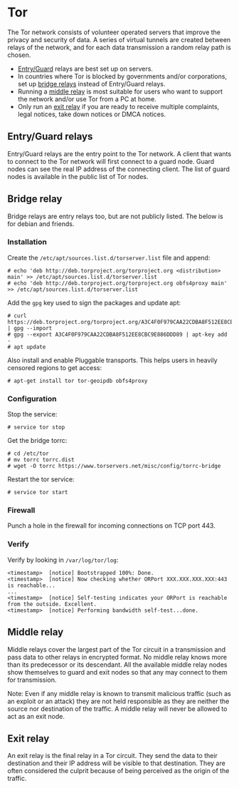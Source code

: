 # Tor

The Tor network consists of volunteer operated servers that improve the privacy and security of data. A series of virtual tunnels are created between relays of the network, and for each data transmission a random relay path is chosen.

* [Entry/Guard](#entryguard-relays) relays are best set up on servers.
* In countries where Tor is blocked by governments and/or corporations, set up [bridge relays](#bridge-relay) instead of Entry/Guard relays.
* Running a [middle relay](#middle-relay) is most suitable for users who want to support the network and/or use Tor from a PC at home.
* Only run an [exit relay](#exit-relay) if you are ready to receive multiple complaints, legal notices, take down notices or DMCA notices.

## Entry/Guard relays

Entry/Guard relays are the entry point to the Tor network. A client that wants to connect to the Tor network will first connect to a guard node. Guard nodes can see the real IP address of the connecting client. The list of guard nodes is available in the public list of Tor nodes. 

## Bridge relay

Bridge relays are entry relays too, but are not publicly listed. The below is for debian and friends.

### Installation

Create the `/etc/apt/sources.list.d/torserver.list` file and append:

```
# echo 'deb http://deb.torproject.org/torproject.org <distribution> main' >> /etc/apt/sources.list.d/torserver.list
# echo 'deb http://deb.torproject.org/torproject.org obfs4proxy main' >> /etc/apt/sources.list.d/torserver.list
```
Add the `gpg` key used to sign the packages and update apt:
```
# curl https://deb.torproject.org/torproject.org/A3C4F0F979CAA22CDBA8F512EE8CBC9E886DDD89.asc | gpg --import
# gpg --export A3C4F0F979CAA22CDBA8F512EE8CBC9E886DDD89 | apt-key add -
# apt update
```
Also install and enable Pluggable transports. This helps users in heavily censored regions to get access:

```
# apt-get install tor tor-geoipdb obfs4proxy
```
### Configuration

Stop the service:
```
# service tor stop
```
Get the bridge torrc:
```
# cd /etc/tor
# mv torrc torrc.dist
# wget -O torrc https://www.torservers.net/misc/config/torrc-bridge
```
Restart the tor service:
```
# service tor start
```
### Firewall

Punch a hole in the firewall for incoming connections on TCP port 443.

### Verify

Verify by looking in `/var/log/tor/log`:
```
<timestamp>  [notice] Bootstrapped 100%: Done.
<timestamp>  [notice] Now checking whether ORPort XXX.XXX.XXX.XXX:443 is reachable... 
...
<timestamp>  [notice] Self-testing indicates your ORPort is reachable from the outside. Excellent.
<timestamp>  [notice] Performing bandwidth self-test...done.
```
## Middle relay

Middle relays cover the largest part of the Tor circuit in a transmission and pass data to other relays in encrypted format. No middle relay knows more than its predecessor or its descendant. All the available middle relay nodes show themselves to guard and exit nodes so that any may connect to them for transmission.

Note: Even if any middle relay is known to transmit malicious traffic (such as an exploit or an attack) they are not held responsible as they are neither the source nor destination of the traffic. A middle relay will never be allowed to act as an exit node.

## Exit relay

An exit relay is the final relay in a Tor circuit. They send the data to their destination and their IP address will be visible to that destination. They are often considered the culprit because of being perceived as the origin of the traffic.



